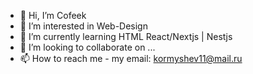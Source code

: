 - 👋 Hi, I’m Cofeek
- 👀 I’m interested in Web-Design
- 🌱 I’m currently learning HTML React/Nextjs | Nestjs
- 💞️ I’m looking to collaborate on ...
- 📫 How to reach me - my email: kormyshev11@mail.ru

<!---
cofeek-codes/cofeek-codes is a ✨ special ✨ repository because its `README.md` (this file) appears on your GitHub profile.
You can click the Preview link to take a look at your changes.
--->
